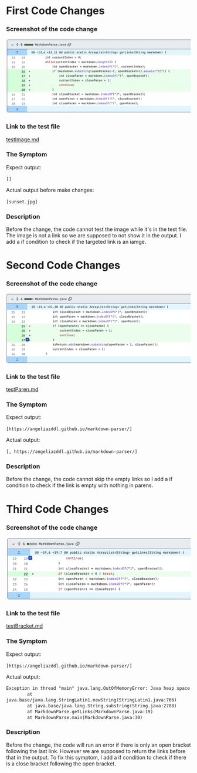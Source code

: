 # First Code Changes
### Screenshot of the code change

![First Changes](FirstChanges.png)

### Link to the test file

[testImage.md](https://angeliazddl.github.io/markdown-parser/testImage.html)

### The Symptom

Expect output:

`[]`

Actual output before make changes:

`[sunset.jpg]`

### Description

Before the change, the code cannot test the image while it's in the test file. The image is not a link so we are supposed to not show it in the output. I add a if condition to check if the targeted link is an iamge.

# Second Code Changes
### Screenshot of the code change

![Second Changes](SecondChanges.png)

### Link to the test file

[testParen.md](https://angeliazddl.github.io/markdown-parser/testParen.html)

### The Symptom
Expect output:

`[https://angeliazddl.github.io/markdown-parser/]`

Actual output:

`[, https://angeliazddl.github.io/markdown-parser/]`

### Description

Before the change, the code cannot skip the empty links so I add a if condition to check if the link is empty with nothing in parens.

# Third Code Changes
### Screenshot of the code change

![Third Change](ThirdChanges.png)

### Link to the test file

[testBracket.md](https://angeliazddl.github.io/markdown-parser/testBracket.html)

### The Symptom

Expect output:

`[https://angeliazddl.github.io/markdown-parser/]`

Actual output:

```
Exception in thread "main" java.lang.OutOfMemoryError: Java heap space
        at java.base/java.lang.StringLatin1.newString(StringLatin1.java:766)
        at java.base/java.lang.String.substring(String.java:2708)
        at MarkdownParse.getLinks(MarkdownParse.java:19)
        at MarkdownParse.main(MarkdownParse.java:30)
```

### Description

Before the change, the code will run an error if there is only an open bracket following the last link. However we are supposed to return the links before that in the output. To fix this symptom, I add a if condition to check if there is a close bracket following the open bracket.
